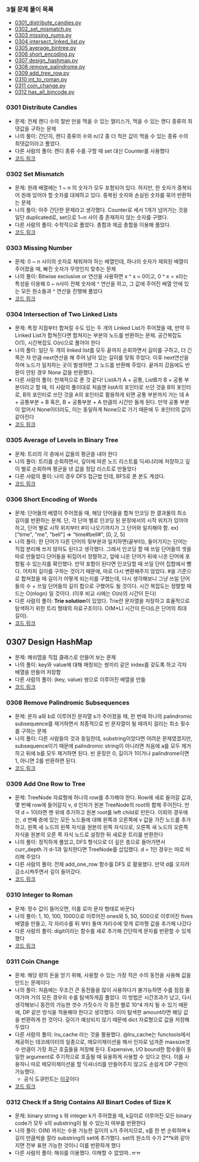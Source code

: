 ### 3월 문제 풀이 목록
- [0301_distribute_candies.py](https://github.com/Yuuraa/Python-Algorithm/tree/main/Leetcode/MAR_2021#0301-distribute-candies)
- [0302_set_mismatch.py](https://github.com/Yuuraa/Python-Algorithm/tree/main/Leetcode/MAR_2021#0302-set-mismatch)
- [0303 missing_nums.py](https://github.com/Yuuraa/Python-Algorithm/tree/main/Leetcode/MAR_2021#0303-missing-number)
- [0304 intersect_linked_list.py](https://github.com/Yuuraa/Python-Algorithm/tree/main/Leetcode/MAR_2021#0304-intersection-of-two-linked-lists)
- [0305 average_bintree.py](https://github.com/Yuuraa/Python-Algorithm/tree/main/Leetcode/MAR_2021#0305-average-of-levels-in-binary-tree)
- [0306 short_encoding.py](https://github.com/Yuuraa/Python-Algorithm/tree/main/Leetcode/MAR_2021#0306-short-encoding-of-words)
- [0307 design_hashmap.py](https://github.com/Yuuraa/Python-Algorithm/tree/main/Leetcode/MAR_2021#0307-design-hashmap)
- [0308 remove_palindrome.py](https://github.com/Yuuraa/Python-Algorithm/tree/main/Leetcode/MAR_2021#0308-remove-palindromic-subsequences)
- [0309 add_tree_row.py](https://github.com/Yuuraa/Python-Algorithm/tree/main/Leetcode/MAR_2021#0309-add-one-row-to-tree)
- [0310 int_to_roman.py](https://github.com/Yuuraa/Python-Algorithm/tree/main/Leetcode/MAR_2021#0310-integer-to-roman)
- [0311 coin_change.py](https://github.com/Yuuraa/Python-Algorithm/tree/main/Leetcode/MAR_2021#0311-coin-change)
- [0312 has_all_bincode.py]()

### 0301 Distribute Candies
- 문제: 전체 캔디 수의 절반 만을 먹을 수 있는 앨리스가, 먹을 수 있는 캔디 종류의 최댓값을 구하는 문제
- 나의 풀이: 간단히, 캔디 종류의 수와 n//2 중 더 적은 값이 먹을 수 있는 종류 수의 최댓값이라고 풀었다.
- 다른 사람의 풀이: 캔디 종류 수를 구할 때 set 대신 Counter를 사용했다
- [코드 링크](https://github.com/Yuuraa/Python-Algorithm/blob/main/Leetcode/MAR_2021/0301_distribute_candies.py)

### 0302 Set Mismatch
- 문제: 원래 배열에는 1 ~ n 의 숫자가 모두 포함되어 있다. 하지만, 한 숫자가 중복되어 원래 있어야 할 숫자를 대체하고 있다. 중복된 숫자와 손실된 숫자를 묶어 반환하는 문제
- 나의 풀이: 아주 간단한 문제라고 생각했다. Counter로 세서 1개가 넘어가는 것을 일단 duplicated로, set으로 1~n 사이 중 존재하지 않는 숫자를 구했다.
- 다른 사람의 풀이: 수학적으로 풀었다. 총합과 제곱 총합을 이용해 풀었다.
- [코드 링크](https://github.com/Yuuraa/Python-Algorithm/blob/main/Leetcode/MAR_2021/0302_set_mismatch.py)

### 0303 Missing Number
- 문제: 0 ~ n 사이의 숫자로 채워져야 하는 배열인데, 하나의 숫자가 제외된 배열이 주어졌을 때, 빠진 숫자가 무엇인지 맞추는 문제
- 나의 풀이: Bitwise exclusive or 연산을 사용하면 x ^ x = 0이고, 0 ^ x = x라는 특성을 이용해 0 ~ n사이 전체 숫자에 ^ 연산을 하고, 그 값에 주어진 배열 안에 있는 모든 원소들과 ^ 연산을 진행해 풀었다
- [코드 링크](https://github.com/Yuuraa/Python-Algorithm/blob/main/Leetcode/MAR_2021/missing_number.py)

### 0304 Intersection of Two Linked Lists
- 문제: 특정 지점부터 합쳐질 수도 있는 두 개의 Linked List가 주어졌을 때, 만약 두 Linked List가 합쳐진다면 합쳐지는 부분의 노드를 반환하는 문제. 공간복잡도 O(1), 시간복잡도 O(n)으로 풀어야 한다
- 나의 풀이: 일단 두 개의 linked list를 모두 끝까지 순회하면서 길이를 구하고, 더 긴 쪽은 차 만큼 next연산을 해 주어 남아 있는 길이를 맞춰 주었다. 이후 next연산을 하며 노드가 일치하는 곳이 발생하면 그 노드를 반환해 주었다. 끝까지 갔음에도 반환이 안된 경우 None 값을 반환했다.
- 다른 사람의 풀이: 천재적으로 푼 것 같다! ListA가 A + 공통, ListB가 B + 공통 부분이라고 할 때, 이 사람의 풀이대로 처음엔 listA의 포인터로 쓰던 것을 B의 포인터로, B의 포인터로 쓰던 것을 A의 포인터로 활용하게 되면 공통 부분까지 가는 데 A + 공통부분 + B 혹은, B + 공통부분 + A 만큼의 시간만 들게 된다. 만약 공통 부분이 없어서 None이더라도, 이는 동일하게 None으로 가기 때문에 두 포인터의 값이 같아진다
- [코드 링크](https://github.com/Yuuraa/Python-Algorithm/blob/main/Leetcode/MAR_2021/intersect_linked_list.py)

### 0305 Average of Levels in Binary Tree
- 문제: 트리의 각 층에서 값들의 평균을 내야 한다
- 나의 풀이: 트리를 순회하면서, 깊이에 따른 노드 리스트를 딕셔너리에 저장하고 깊이 별로 순회하며 평균을 낸 값을 정답 리스트로 만들었다
- 다른 사람의 풀이: 나의 경우 DFS 접근법 인데, BFS로 푼 분도 계셨다.
- [코드 링크](https://github.com/Yuuraa/Python-Algorithm/blob/main/Leetcode/MAR_2021/average_bintree.py)
### 0306 Short Encoding of Words
- 문제: 단어들의 배열이 주어졌을 때, 해당 단어들을 합쳐 인코딩 한 결과물의 최소 길이를 반환하는 문제. 단, 각 단어 별로 인코딩 된 문장에서의 시작 위치가 있어야 하고, 단어 별로 시작 위치부터 #이 나오기까지가 그 단어와 일치해야 함. ex) ["time", "me", "bell"] => "time#bell#", [0, 2, 5]
- 나의 풀이: 한 단어가 다른 단어의 뒷부분과 일치하면(끝부터), 들어가지는 단어는 직접 분리해 쓰지 않아도 된다고 생각했다. 그래서 인코딩 할 때 쓰일 단어들의 셋을 따로 만들었다.단어들을 뒤집어서 정렬하고, 앞에 나온 단어가 뒤에 나온 단어에 포함될 수 있는지를 확인했다. 만약 포함이 된다면 인코딩할 때 쓰일 단어 집합에서 뺐다. 어차피 길이를 구하는 것이기 때문에, 따로 다시 변환해주지 않았다. #을 기준으로 합쳐졌을 때 길이가 어떻게 되는지를 구했는데, 다시 생각해보니 그냥 쓰일 단어들의 수 + 쓰일 단어들의 길이 합으로 구했어도 될 것이다. 시간 복잡도는 정렬할 때 드는 O(nlogn) 일 것이다. (이후 비교 시에는 O(n)의 시간이 든다)
- 다른 사람의 풀이: **Trie solution**이 있었다. Trie란 문자열을 저장하고 효율적으로 탐색하기 위한 트리 형태의 자료구조이다. O(M*L) 시간이 든다(L은 단어의 최대 길이). 
- [코드 링크](https://github.com/Yuuraa/Python-Algorithm/blob/main/Leetcode/MAR_2021/short_encoding.py)

## 0307 Design HashMap
- 문제: 해쉬맵을 직접 클래스로 만들어 보는 문제
- 나의 풀이: key와 value에 대해 매칭되는 쌍끼리 같은 index를 갖도록 하고 각자 배열을 만들어 저장함
- 다른 사람의 풀이: (key, value) 쌍으로 이루어진 배열을 만듦
- [코드 링크](https://github.com/Yuuraa/Python-Algorithm/blob/main/Leetcode/MAR_2021/design_hashmap.py)
### 0308 Remove Palindromic Subsequences
- 문제: 문자 a와 b로 이루어진 문자열 s가 주어졌을 때, 한 번에 하나의 palindromic subsequence를 제거하면서 최종적으로 빈 문자열이 될 때까지 걸리는 최소 횟수를 구하는 문제
- 나의 풀이: 다른 사람들의 것과 동일한데, substring이었다면 어려운 문제였겠지만, subsequence이기 때문에 palindromic string이 아니라면 처음에 a를 모두 제거하고 뒤에 b를 모두 제거하면 된다. 빈 문장은 0, 길이가 1이거나 palindrome이면 1, 아니면 2를 반환하면 된다.
- [코드 링크](https://github.com/Yuuraa/Python-Algorithm/blob/main/Leetcode/MAR_2021/remove_palindrome.py)

### 0309 Add One Row to Tree
- 문제: TreeNode 자료형에 하나의 row를 추가해야 한다. Row에 새로 들어갈 값과, 몇 번째 row에 들어갈지 v, d 인자가 원본 TreeNode의 root와 함께 주어진다. 만약 d = 1이라면 맨 위에 추가하고 원본 root를 left child로 만든다. 이외의 경우에는, d 번째 층에 있는 모든 노드들에 대해 왼쪽과 오른쪽에 v 값을 가진 노드를 추가하고, 왼쪽 새 노드의 왼쪽 자식을 원본의 왼쪽 자식으로, 오른쪽 새 노드의 오른쪽 자식을 원본의 오른 쪽 자식 노드로 설정한 뒤 새로운 트리를 반환한다
- 나의 풀이: 정직하게 풀었고, DFS 형식으로 더 깊은 층으로 들어가면서 curr_depth 가 d-1과  일치한다면 TreeNode를 삽입했다. d = 1인 경우는 따로 처리해 주었다
- 다른 사람의 풀이: 전체 add_one_row 함수를 DFS 로 활용했다. 만약 d를 오히려 감소시켜주면서 깊이 들어갔다.
- [코드 링크](https://github.com/Yuuraa/Python-Algorithm/blob/main/Leetcode/MAR_2021/add_tree_row.py)

### 0310 Integer to Roman
- 문제: 정수 값이 들어오면, 이를 로마 문자 형태로 바꾼다
- 나의 풀이: 1, 10, 100, 1000으로 이루어진 ones와 5, 50, 500으로 이루어진 fives 배열을 만들고, 각 자리수를 뒤 부터 돌며 자리수에 맞게 로마형 값을 추가해 나갔다
- 다른 사람의 풀이: digit이라는 함수를 새로 추가해 간단하게 문자를 반환할 수 있게 했다
- [코드 링크](https://github.com/Yuuraa/Python-Algorithm/blob/main/Leetcode/MAR_2021/int_to_roman.py)

### 0311 Coin Change
- 문제: 해당 량의 돈을 얻기 위해, 사용할 수 있는 가장 적은 수의 동전을 사용해 값을 만드는 문제이다
- 나의 풀이: 처음에는 무조건 큰 동전들을 많이 사용하다가 불가능하면 수를 점점 줄여가며 거의 모든 경우의 수를 탐색하게끔 풀었다. 이 방법은 시간초과가 났고, 다시 생각해보니 동전의 가능한 갯수 가짓수가 각 동전 별로 10^4 까지 될 수 있기 때문에, DP 같은 방식을 적용해야 한다고 생각했다. 이미 탐색한 amount라면 해당 값을 반환하게 한 것이다. 길이가 예상되지 않기 때문에 dict 자료형으로 값을 저장해 두었다
- 다른 사람의 풀이: lru_cache 라는 것을 활용했다. @lru_cache는 functools에서 제공하는 데코레이터의 일종으로, 메모이제이션을 해서 인자로 넘겨준 maxsize갯수 만큼이 가장 최근 호출들을 저장해 둔다. Expensive, I/O bound한 함수들이 동일한 argument로 주기적으로 호출될 때 유용하게 사용할 수 있다고 한다. 이를 사용하니 따로 메모이제이션을 할 딕셔너리를 만들어주지 않고도 손쉽게 DP 구현이 가능했다.
    - 공식 도큐먼트는 [이곳](https://docs.python.org/3/library/functools.html)이다
- [코드 링크](https://github.com/Yuuraa/Python-Algorithm/blob/main/Leetcode/MAR_2021/coin_change.py)

### 0312 Check If a Strig Contains All Binart Codes of Size K
- 문제: binary string s 와 integer k가 주어졌을 때, k길이로 이루어진 모든 binary code가 모두 s의 substring이 될 수 있는지 여부를 반환한다
- 나의 풀이: O(N) 까지는 수용 가능한 길이의 s가 주어지므로, s를 한 번 순회하며 k 길이 만큼씩을 잘라 substring의 set에 추가했다. set의 원소의 수가 2**k와 같아지면 전부 표현 가능한 것이니 이를 반환하게 했다
- 다른 사람의 풀이: 해쉬를 이용했다. 이해할 수 없었따..ㅠㅠ